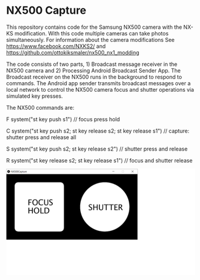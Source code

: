 # NX500 Capture

This repository contains code for the Samsung NX500 camera with the NX-KS modification. With this code multiple cameras can take photos simultaneously. For information about the camera modifications See https://www.facebook.com/NXKS2/ and https://github.com/ottokiksmaler/nx500_nx1_modding

The code consists of two parts, 1) Broadcast message receiver in the NX500 camera and 2) Processing Android Broadcast Sender App. The Broadcast receiver on the NX500 runs in the background to respond to commands. The Android app sender transmits broadcast messages over a local network to control the NX500 camera focus and shutter operations via simulated key presses. 

The NX500 commands are:

F  system("st key push s1") // focus press hold

C  system("st key push s2; st key release s2; st key release s1") // capture: shutter press and release all

S  system("st key push s2; st key release s2") // shutter press and release

R  system("st key release s2; st key release s1") // focus and shutter release

![App Screen](./NX500Capture/NX500app.png)
